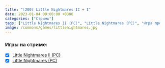 ```yaml
---
title: "[200] Little Nightmares II + I"
date: 2023-01-04 09:00:00 +0300
categories: ["Стримы"]
tags: ["Little Nightmares II (PC)", "Little Nightmares (PC)", "Игра пройдена"]
image: /commons/games/littlenightmares.jpg
---
```


### Игры на стриме:
+ [x] [Little Nightmares II (PC)](/tags/little-nightmares-ii-pc)
+ [x] [Little Nightmares (PC)](/tags/little-nightmares-pc)
